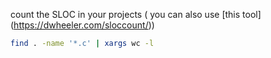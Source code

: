 
count the SLOC in your projects ( you can also use [this tool] (https://dwheeler.com/sloccount/))
```bash
find . -name '*.c' | xargs wc -l
```
